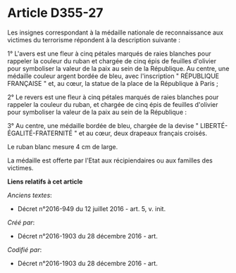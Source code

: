# Article D355-27

Les insignes correspondant à la médaille nationale de reconnaissance aux victimes du terrorisme répondent à la description
suivante :

1° L'avers est une fleur à cinq pétales marqués de raies blanches pour rappeler la couleur du ruban et chargée de cinq épis
de feuilles d'olivier pour symboliser la valeur de la paix au sein de la République. Au centre, une médaille couleur argent
bordée de bleu, avec l'inscription " RÉPUBLIQUE FRANÇAISE " et, au cœur, la statue de la place de la République à Paris ;

2° Le revers est une fleur à cinq pétales marqués de raies blanches pour rappeler la couleur du ruban, et chargée de cinq
épis de feuilles d'olivier pour symboliser la valeur de la paix au sein de la République :

3° Au centre, une médaille bordée de bleu, chargée de la devise " LIBERTÉ-ÉGALITÉ-FRATERNITÉ " et au cœur, deux drapeaux
français croisés.

Le ruban blanc mesure 4 cm de large.

La médaille est offerte par l'Etat aux récipiendaires ou aux familles des victimes.

**Liens relatifs à cet article**

_Anciens textes_:

  - Décret n°2016-949 du 12 juillet 2016 - art. 5, v. init.

_Créé par_:

  - Décret n°2016-1903 du 28 décembre 2016 - art.

_Codifié par_:

  - Décret n°2016-1903 du 28 décembre 2016 - art.
